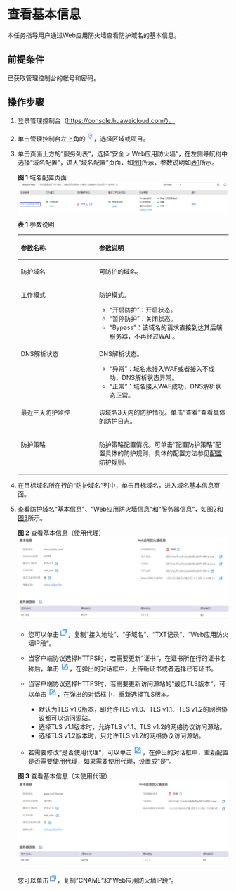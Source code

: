 # 查看基本信息<a name="waf_01_0020"></a>

本任务指导用户通过Web应用防火墙查看防护域名的基本信息。

## 前提条件<a name="section558884313202"></a>

已获取管理控制台的帐号和密码。

## 操作步骤<a name="section47859253215"></a>

1.  登录管理控制台（https://console.huaweicloud.com/）。
2.  单击管理控制台左上角的![](figures/选择区域图标.jpg)，选择区域或项目。
3.  单击页面上方的“服务列表“，选择“安全  \>  Web应用防火墙“，在左侧导航树中选择“域名配置“，进入“域名配置“页面，如[图1](#zh-cn_topic_0115673325_zh-cn_topic_0110861354_fig15593418182219)所示，参数说明如[表1](#table1155018311464)所示。

    **图 1**  域名配置页面<a name="zh-cn_topic_0115673325_zh-cn_topic_0110861354_fig15593418182219"></a>  
    ![](figures/域名配置页面-3.png "域名配置页面-3")

    **表 1**  参数说明

    <a name="table1155018311464"></a>
    <table><thead align="left"><tr id="row7551113184612"><th class="cellrowborder" valign="top" width="37.11%" id="mcps1.2.3.1.1"><p id="p1551831154619"><a name="p1551831154619"></a><a name="p1551831154619"></a>参数名称</p>
    </th>
    <th class="cellrowborder" valign="top" width="62.89%" id="mcps1.2.3.1.2"><p id="p10551113164610"><a name="p10551113164610"></a><a name="p10551113164610"></a>参数说明</p>
    </th>
    </tr>
    </thead>
    <tbody><tr id="row19551173144613"><td class="cellrowborder" valign="top" width="37.11%" headers="mcps1.2.3.1.1 "><p id="p19551113111460"><a name="p19551113111460"></a><a name="p19551113111460"></a>防护域名</p>
    </td>
    <td class="cellrowborder" valign="top" width="62.89%" headers="mcps1.2.3.1.2 "><p id="p45511931134610"><a name="p45511931134610"></a><a name="p45511931134610"></a>可防护的域名。</p>
    </td>
    </tr>
    <tr id="row655153113465"><td class="cellrowborder" valign="top" width="37.11%" headers="mcps1.2.3.1.1 "><p id="p1555113144613"><a name="p1555113144613"></a><a name="p1555113144613"></a>工作模式</p>
    </td>
    <td class="cellrowborder" valign="top" width="62.89%" headers="mcps1.2.3.1.2 "><p id="p17551531194612"><a name="p17551531194612"></a><a name="p17551531194612"></a>防护模式。</p>
    <a name="ul662942255114"></a><a name="ul662942255114"></a><ul id="ul662942255114"><li><span class="parmvalue" id="parmvalue20374113365019"><a name="parmvalue20374113365019"></a><a name="parmvalue20374113365019"></a>“开启防护”</span>：开启状态。</li><li><span class="parmvalue" id="parmvalue28710829111810"><a name="parmvalue28710829111810"></a><a name="parmvalue28710829111810"></a>“暂停防护”</span>：关闭状态。</li><li><span class="parmvalue" id="parmvalue394717218275"><a name="parmvalue394717218275"></a><a name="parmvalue394717218275"></a>“Bypass”</span>：该域名的请求直接到达其后端服务器，不再经过WAF。</li></ul>
    </td>
    </tr>
    <tr id="row13551103117464"><td class="cellrowborder" valign="top" width="37.11%" headers="mcps1.2.3.1.1 "><p id="p955118316464"><a name="p955118316464"></a><a name="p955118316464"></a>DNS解析状态</p>
    </td>
    <td class="cellrowborder" valign="top" width="62.89%" headers="mcps1.2.3.1.2 "><p id="p95511731154619"><a name="p95511731154619"></a><a name="p95511731154619"></a>DNS解析状态。</p>
    <a name="ul16948481100"></a><a name="ul16948481100"></a><ul id="ul16948481100"><li><span class="parmvalue" id="parmvalue10312205575"><a name="parmvalue10312205575"></a><a name="parmvalue10312205575"></a>“异常”</span>：域名未接入WAF或者接入不成功，DNS解析状态异常。</li><li><span class="parmvalue" id="parmvalue7313202517589"><a name="parmvalue7313202517589"></a><a name="parmvalue7313202517589"></a>“正常”</span>：域名接入WAF成功，DNS解析状态正常。</li></ul>
    </td>
    </tr>
    <tr id="row185511331124613"><td class="cellrowborder" valign="top" width="37.11%" headers="mcps1.2.3.1.1 "><p id="p2551153174616"><a name="p2551153174616"></a><a name="p2551153174616"></a>最近三天防护监控</p>
    </td>
    <td class="cellrowborder" valign="top" width="62.89%" headers="mcps1.2.3.1.2 "><p id="p55511331154619"><a name="p55511331154619"></a><a name="p55511331154619"></a>该域名3天内的防护情况。单击<span class="menucascade" id="menucascade11116195552715"><a name="menucascade11116195552715"></a><a name="menucascade11116195552715"></a>“<span class="uicontrol" id="uicontrol18111611478"><a name="uicontrol18111611478"></a><a name="uicontrol18111611478"></a>查看</span>”</span>查看具体的防护日志。</p>
    </td>
    </tr>
    <tr id="row555253114618"><td class="cellrowborder" valign="top" width="37.11%" headers="mcps1.2.3.1.1 "><p id="p655253116462"><a name="p655253116462"></a><a name="p655253116462"></a>防护策略</p>
    </td>
    <td class="cellrowborder" valign="top" width="62.89%" headers="mcps1.2.3.1.2 "><p id="p255213184615"><a name="p255213184615"></a><a name="p255213184615"></a>防护策略配置情况。可单击<span class="uicontrol" id="uicontrol2022314348339"><a name="uicontrol2022314348339"></a><a name="uicontrol2022314348339"></a>“配置防护策略”</span>配置具体的防护规则，具体的配置方法参见<a href="配置防护规则.md">配置防护规则</a>。</p>
    </td>
    </tr>
    </tbody>
    </table>

4.  在目标域名所在行的“防护域名“列中，单击目标域名，进入域名基本信息页面。
5.  查看防护域名“基本信息“、“Web应用防火墙信息“和“服务器信息“，如[图2](#fig1068529619241)和[图3](#fig1835514173713)所示。

    **图 2**  查看基本信息（使用代理）<a name="fig1068529619241"></a>  
    ![](figures/查看基本信息（使用代理）.png "查看基本信息（使用代理）")

    -   您可以单击![](figures/复制图标-4.jpg)，复制“接入地址“、“子域名“、“TXT记录“、“Web应用防火墙IP段“。
    -   当客户端协议选择HTTPS时，若需要更新“证书“，在证书所在行的证书名称后，单击![](figures/编辑图标.jpg)，在弹出的对话框中，上传新证书或者选择已有证书。
    -   当客户端协议选择HTTPS时，若需要更新访问源站的“最低TLS版本“，可以单击![](figures/编辑图标-5.jpg)，在弹出的对话框中，重新选择TLS版本。
        -   默认为TLS v1.0版本，即允许TLS v1.0、TLS v1.1、TLS v1.2的网络协议都可以访问源站。
        -   选择TLS v1.1版本时，允许TLS v1.1、TLS v1.2的网络协议访问源站。
        -   选择TLS v1.2版本时，只允许TLS v1.2的网络协议访问源站。

    -   若需要修改“是否使用代理“，可以单击![](figures/编辑图标-6.jpg)，在弹出的对话框中，重新配置是否需要使用代理，如果需要使用代理，设置成“是“。

    **图 3**  查看基本信息（未使用代理）<a name="fig1835514173713"></a>  
    ![](figures/查看基本信息（未使用代理）.png "查看基本信息（未使用代理）")

    您可以单击![](figures/复制图标-7.jpg)，复制“CNAME“和“Web应用防火墙IP段“。


